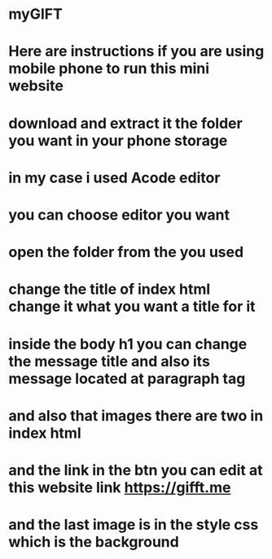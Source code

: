 # myGIFT
# Here are instructions if you are using mobile phone to run this mini website 

# download and extract it the folder you want in your phone storage
# in my case i used Acode editor 
# you can choose editor you want 
# open the folder from the you used 
# change the title of index html change it what you want a title for it

# inside the body h1 you can change  the message title  and also its message located at paragraph  tag
# and also that images there are two in index html 
# and the link in the btn you can edit at this website link https://gifft.me

# and the last image is in the style css which is the background
